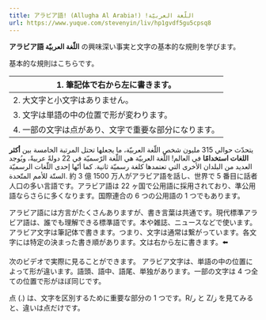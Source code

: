 ```yaml
---
title: アラビア語! (Allugha Al Arabia!) !اللّغة العربيّة
url: https://www.yuque.com/stevenyin/liv/hp1gvdf5gu5cpsq8
---
```


**アラビア語 اللّغة العربيّة** の興味深い事実と文字の基本的な規則を学びます。

基本的な規則はこちらです。

| 1. 筆記体で右から左に書きます。 |
| --- |
| 2. 大文字と小文字はありません。 |
| 3. 文字は単語の中の位置で形が変わります。 |
| 4. 一部の文字は点があり、文字で重要な部分になります。 |

يتحدّث حوالي 315 مليون شخص اللّغة العربيّة، ما يجعلها تحتل المرتبة الخامسة بين **أكثر اللغات استخدامًا** في العالم! اللّغة العربيّة هي اللّغة الرّسميّة في 22 دولةً عربيةً، ويُوجد العديد من البلدان الأخرى التي تعتمدها كلغة رسميّة ثانية. كما أنّها إحدى اللّغات الرسميّة الستّة للأمم المتّحدة.
約 3 億 1500 万人がアラビア語を話し、世界で 5 番目に話者人口の多い言語です。アラビア語は 22 ヶ国で公用語に採用されており、準公用語ならさらに多くなります。国際連合の 6 つの公用語の 1 つでもあります。

アラビア語には方言がたくさんありますが、書き言葉は共通です。現代標準アラビア語は、誰でも理解できる標準語です。本や雑誌、ニュースなどで使います。
アラビア文字は筆記体で書きます。つまり、文字は通常は繋がっています。各文字には特定の決まった書き順があります。文は右から左に書きます。⬅️

次のビデオで実際に見ることができます。
アラビア文字は、単語の中の位置によって形が違います。語頭、語中、語尾、単独があります。一部の文字は 4 つ全ての位置で形がほぼ同じです。

点 (.) は、文字を区別するために重要な部分の 1 つです。R/ر と Z/ز を見てみると、違いは点だけです。
